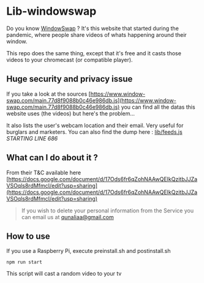 # Lib-windowswap

Do you know [WindowSwap](https://www.window-swap.com) ? It's this website that started during the pandemic, where people share videos of whats happening around their window.

This repo does the same thing, except that it's free and it casts those videos to your chromecast (or compatible player).

## Huge security and privacy issue

If you take a look at the sources [https://www.window-swap.com/main.77d8f9088b0c46e986db.js](https://www.window-swap.com/main.77d8f9088b0c46e986db.js) you can find all the datas this website uses (the videos) but here's the problem...

It also lists the user's webcam location and their email. Very useful for burglars and marketers. You can also find the dump here : [lib/feeds.js](lib/feeds.js) *STARTING LINE 686*

## What can I do about it ?

From their T&C available here [https://docs.google.com/document/d/17Ods6fr6qZohNAAwQEIkQzitbJJZaVSOqls8rdMfmcI/edit?usp=sharing](https://docs.google.com/document/d/17Ods6fr6qZohNAAwQEIkQzitbJJZaVSOqls8rdMfmcI/edit?usp=sharing)

>If you wish to delete your personal information from the Service you can email us at qunaliaa@gmail.com

## How to use

If you use a Raspberry Pi, execute preinstall.sh and postinstall.sh

```
npm run start
```

This script will cast a random video to your tv